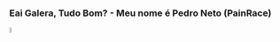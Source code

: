 ### Eai Galera, Tudo Bom? - Meu nome é Pedro Neto (PainRace)


<img width="5%" class="teste" src="https://cdn-icons-png.flaticon.com/512/2111/2111463.png">
